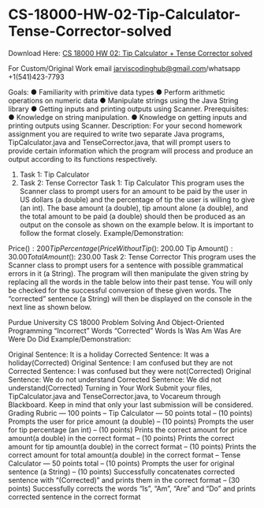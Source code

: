 # CS-18000-HW-02-Tip-Calculator-Tense-Corrector-solved

Download Here: [CS 18000 HW 02: Tip Calculator + Tense Corrector solved](https://jarviscodinghub.com/assignment/hw-02-tip-calculator-tense-corrector-solution/)

For Custom/Original Work email jarviscodinghub@gmail.com/whatsapp +1(541)423-7793

Goals:
● Familiarity with primitive data types
● Perform arithmetic operations on numeric data
● Manipulate strings using the Java String library
● Getting inputs and printing outputs using Scanner.
Prerequisites:
● Knowledge on string manipulation.
● Knowledge on getting inputs and printing outputs using Scanner.
Description:
For your second homework assignment you are required to write two separate Java
programs, TipCalculator.java and TenseCorrector.java, that will prompt users to
provide certain information which the program will process and produce an output
according to its functions respectively.
1. Task 1: Tip Calculator
2. Task 2: Tense Corrector
Task 1: Tip Calculator
This program uses the Scanner class to prompt users for an amount to be paid by the user in
US dollars (a double) and the percentage of tip the user is willing to give (an int). The
base amount (a double), tip amount alone (a double), and the total amount to be paid (a
double) should then be produced as an output on the console as shown on the example
below. It is important to follow the format closely.
Example/Demonstration:

Price($): 200
Tip Percentage(%): 15
Price Without Tip($): 200.00
Tip Amount($): 30.00
Total Amount($): 230.00
Task 2: Tense Corrector
This program uses the Scanner class to prompt users for a sentence with possible
grammatical errors in it (a String). The program will then manipulate the given string by
replacing all the words in the table below into their past tense. You will only be checked for
the successful conversion of these given words. The “corrected” sentence (a String) will then
be displayed on the console in the next line as shown below.

Purdue University
CS 18000
Problem Solving And Object-Oriented Programming
“Incorrect” Words “Corrected” Words
Is Was
Am Was
Are Were
Do Did
Example/Demonstration:

Original Sentence: It is a holiday
Corrected Sentence: It was a holiday(Corrected)
Original Sentence: I am confused but they are not
Corrected Sentence: I was confused but they were
not(Corrected)
Original Sentence: We do not understand
Corrected Sentence: We did not understand(Corrected)
Turning in Your Work
Submit your files, TipCalculator.java and TenseCorrector.java, to Vocareum
through Blackboard. Keep in mind that only your last submission will be considered.
Grading Rubric — 100 points
– Tip Calculator — 50 points total
– (10 points) Prompts the user for price amount (a double)
– (10 points) Prompts the user for tip percentage (an int)
– (10 points) Prints the correct amount for price amount(a double) in the correct
format
– (10 points) Prints the correct amount for tip amount(a double) in the correct format
– (10 points) Prints the correct amount for total amount(a double) in the correct
format
– Tense Calculator — 50 points total
– (10 points) Prompts the user for original sentence (a String)
– (10 points) Successfully concatenates corrected sentence with “(Corrected)” and
prints them in the correct format
– (30 points) Successfully corrects the words “Is”, “Am”, “Are” and “Do” and prints
corrected sentence in the correct format
